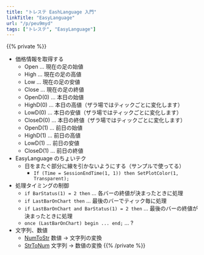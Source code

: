 ```yaml
---
title: "トレステ EashLanguage 入門"
linkTitle: "EasyLanguage"
url: "/p/peu9myd"
tags: ["トレステ", "EasyLanguage"]
---
```


{{% private %}}
- 価格情報を取得する
    - Open ... 現在の足の始値
    - High ... 現在の足の高値
    - Low ... 現在の足の安値
    - Close ... 現在の足の終値
    - OpenD(0) ... 本日の始値
    - HighD(0)  ... 本日の高値（ザラ場ではティックごとに変化します）
    - LowD(0) ... 本日の安値（ザラ場ではティックごとに変化します）
    - CloseD(0) ... 本日の終値（ザラ場ではティックごとに変化します）
    - OpenD(1) ... 前日の始値
    - HighD(1)  ... 前日の高値
    - LowD(1) ... 前日の安値
    - CloseD(1) ... 前日の終値
- EasyLanguage のちょいテク
    - 日をまたぐ部分に線を引かないようにする（サンプルで使ってる）
        - `If (Time = SessionEndTime(1, 1)) then SetPlotColor(1, Transparent);`
- 処理タイミングの制御
    - `if BarStatus(1) = 2 then` ... 各バーの終値が決まったときに処理
    - `if LastBarOnChart then` ... 最後のバーでティック毎に処理
    - `if LastBarOnChart and BarStatus(1) = 2 then` ... 最後のバーの終値が決まったときに処理
    - `once (LastBarOnChart) begin ... end;` ... ?
- 文字列、数値
    - [NumToStr](http://help.tradestation.com/09_05/Monex/jpn/tsdevhelp/Subsystems/elword/word/numtostr_reserved_word_.htm) 数値 → 文字列の変換
    - [StrToNum](http://help.tradestation.com/09_05/Monex/jpn/tsdevhelp/Subsystems/elword/word/strtonum_reserved_word_.htm) 文字列 → 数値の変換
{{% /private %}}

